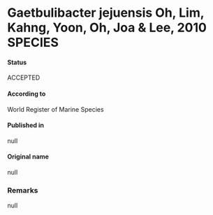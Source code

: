 Gaetbulibacter jejuensis Oh, Lim, Kahng, Yoon, Oh, Joa & Lee, 2010 SPECIES
=======

#### Status
ACCEPTED

#### According to
World Register of Marine Species

#### Published in
null

#### Original name
null

### Remarks
null